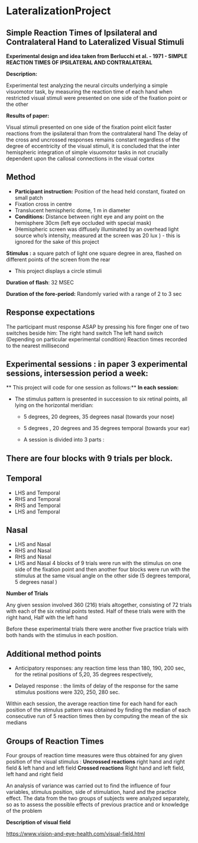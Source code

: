 # LateralizationProject
## Simple Reaction Times of Ipsilateral and Contralateral Hand to Lateralized Visual Stimuli 
**Experimental design and idea taken from Berlucchi et al. - 1971 - SIMPLE REACTION TIMES OF IPSILATERAL AND CONTRALATERAL**


**Description:**

Experimental test analyzing the neural circuits underlying a simple visuomotor task, by measuring the reaction time of each hand when restricted visual stimuli were presented on one side of the fixation point or the other  

**Results of paper:** 

Visual stimuli presented on one side of the fixation point elicit faster reactions from the ipsilateral than from the contralateral hand 
The delay of the cross and uncrossed responses remains constant regardless of the degree of eccentricity of the visual stimuli, it is concluded that the inter hemispheric integration of simple visuomotor tasks in not crucially dependent upon the callosal connections in the visual cortex 

## Method

* **Participant instruction:**  Position of the head held constant, fixated on small patch 
* Fixation cross in centre
* Translucent hemispheric dome, 1 m in diameter
* **Conditions:** Distance between right eye and any point on the hemisphere 30cm (left eye occluded with special mask)
* (Hemispheric screen was diffusely illuminated by an overhead light source who’s intensity, measured at the screen was 20 lux ) - this is ignored for the sake of this project


**Stimulus :** a square patch of light one square degree in area, flashed on different points of the screen from the rear  

* This project displays a circle stimuli 

**Duration of flash**: 32 MSEC


**Duration of the fore-period:**  Randomly varied with a range of 2 to 3 sec

## Response expectations

The participant must response ASAP by pressing his fore finger one of two switches beside him:
The right hand switch 
The left hand switch 
(Depending on particular experimental condition)
Reaction times recorded to the nearest millisecond 


## Experimental sessions : in paper 3 experimental sessions, intersession period a week:
** This project will code for one session as follows:**
**In each session:** 
* The stimulus pattern is presented in succession to six retinal points, all lying on the horizontal meridian: 

	* 5 degrees, 20 degrees, 35 degrees nasal (towards your nose)

	* 5 degrees , 20 degrees and 35 degrees temporal (towards your ear)

	* A session is divided into 3 parts :

## There are four blocks with 9 trials per block. 

 ## Temporal
   * LHS and Temporal
   * RHS and Temporal
   * RHS and Temporal
   * LHS and Temporal

## Nasal

   * LHS and Nasal
   * RHS and Nasal
   * RHS and Nasal
   * LHS and Nasal
4 blocks of 9 trials were run with the stimulus on one side of the fixation point and then another four blocks were run with the stimulus at the same visual angle on the other side (5 degrees temporal, 5 degrees nasal )



**Number of Trials** 

Any given session involved 360 (216) trials altogether, consisting of 72 trials with each of the six retinal points tested. 
Half of these trials were with the right hand,
Half with the left hand 

Before these experimental trials there were another five practice trials with both hands with the stimulus in each position. 


## Additional method points



* Anticipatory responses: any reaction time less than 180, 190, 200 sec, for the retinal positions of 5,20, 35 degrees respectively, 

* Delayed response : the limits of delay of the response for the same stimulus positions were 320, 250, 280 sec. 


Within each session, the average reaction time for each hand for each position of the stimulus pattern was obtained by finding the median of each consecutive run of 5 reaction times then by computing the mean of the six medians 


## Groups of Reaction Times 

Four groups of reaction time measures were thus obtained for any given position of the visual stimulus :
**Uncrossed reactions**
right hand and right field & left hand and left field 
**Crossed reactions**
Right hand and left field, left hand and right field 

An analysis of variance was carried out to find the influence of four variables, stimulus position, side of stimulation, hand and the practice effect. The data from the two groups of subjects were analyzed separately, so as to assess the possible effects of previous practice and or knowledge of the problem

**Description of visual field** 

https://www.vision-and-eye-health.com/visual-field.html 
